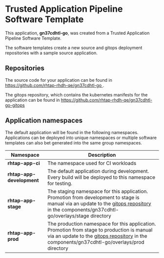 # Trusted Application Pipeline Software Template

This application, **gn37cdhtl-go**, was created from a Trusted Application Pipeline Software Template.

The software templates create a new source and gitops deployment repositories with a sample source application. 

## Repositories

The source code for your application can be found in [https://github.com/rhtap-rhdh-qe/gn37cdhtl-go ](https://github.com/rhtap-rhdh-qe/gn37cdhtl-go ).
 
The gitops repository, which contains the kubernetes manifests for the application can be found in 
[https://github.com/rhtap-rhdh-qe/gn37cdhtl-go-gitops ](https://github.com/rhtap-rhdh-qe/gn37cdhtl-go-gitops ) 

## Application namespaces 

The default application will be found in the following namespaces. Applications can be deployed into unique namespaces or multiple software templates can also bet generated into the same group namespaces.  

|  Namespace   |  Description   |  
| -------- | -------- |
| **rhtap-app-ci** | The namespace used for CI workloads |
| **rhtap-app-development** | The default application during development. Every build will be deployed to this namespace for testing. |
| **rhtap-app-stage** | The staging namespace for this application. Promotion from development to stage is manual via an update to the [gitops repository](https://github.com/rhtap-rhdh-qe/gn37cdhtl-go-gitops ) in the components/gn37cdhtl-go/overlays/stage directory |
| **rhtap-app-prod** | The production namespace for this application. Promotion from stage to production is manual via an update to the [gitops repository](https://github.com/rhtap-rhdh-qe/gn37cdhtl-go-gitops ) in the components/gn37cdhtl-go/overlays/prod directory |
